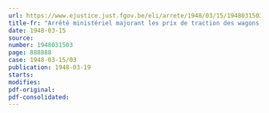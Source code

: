 ```yaml
---
url: https://www.ejustice.just.fgov.be/eli/arrete/1948/03/15/1948031503/justel
title-fr: "Arrêté ministériel majorant les prix de traction des wagons par la S.A. "Le Progrès industriel et commercial", à Lippeloo (abrogé par AM 09-01-1950, art. 2)"
date: 1948-03-15
source:
number: 1948031503
page: 888888
case: 1948-03-15/03
publication: 1948-03-19
starts:
modifies:
pdf-original:
pdf-consolidated:
---
```


